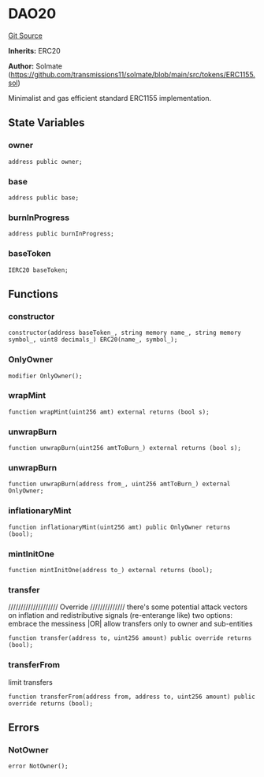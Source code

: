 # DAO20
[Git Source](https://github.com/parseb/odao.lol/blob/6589851af8e0b7d49abf07f2bf59c55824bb2d57/src/DAO20.sol)

**Inherits:**
ERC20

**Author:**
Solmate (https://github.com/transmissions11/solmate/blob/main/src/tokens/ERC1155.sol)

Minimalist and gas efficient standard ERC1155 implementation.


## State Variables
### owner

```solidity
address public owner;
```


### base

```solidity
address public base;
```


### burnInProgress

```solidity
address public burnInProgress;
```


### baseToken

```solidity
IERC20 baseToken;
```


## Functions
### constructor


```solidity
constructor(address baseToken_, string memory name_, string memory symbol_, uint8 decimals_) ERC20(name_, symbol_);
```

### OnlyOwner


```solidity
modifier OnlyOwner();
```

### wrapMint


```solidity
function wrapMint(uint256 amt) external returns (bool s);
```

### unwrapBurn


```solidity
function unwrapBurn(uint256 amtToBurn_) external returns (bool s);
```

### unwrapBurn


```solidity
function unwrapBurn(address from_, uint256 amtToBurn_) external OnlyOwner;
```

### inflationaryMint


```solidity
function inflationaryMint(uint256 amt) public OnlyOwner returns (bool);
```

### mintInitOne


```solidity
function mintInitOne(address to_) external returns (bool);
```

### transfer

////////////////////
Override //////////////
there's some potential attack vectors on inflation and redistributive signals (re-enterange like)
two options: embrace the messiness |OR| allow transfers only to owner and sub-entities


```solidity
function transfer(address to, uint256 amount) public override returns (bool);
```

### transferFrom

limit transfers


```solidity
function transferFrom(address from, address to, uint256 amount) public override returns (bool);
```

## Errors
### NotOwner

```solidity
error NotOwner();
```

